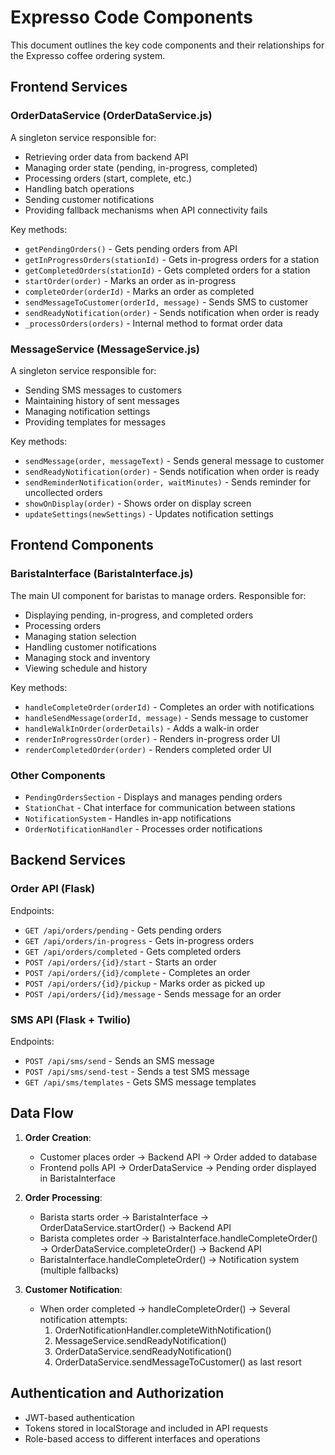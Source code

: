 # Expresso Code Components

This document outlines the key code components and their relationships for the Expresso coffee ordering system.

## Frontend Services

### OrderDataService (OrderDataService.js)

A singleton service responsible for:
- Retrieving order data from backend API
- Managing order state (pending, in-progress, completed)
- Processing orders (start, complete, etc.)
- Handling batch operations
- Sending customer notifications
- Providing fallback mechanisms when API connectivity fails

Key methods:
- `getPendingOrders()` - Gets pending orders from API
- `getInProgressOrders(stationId)` - Gets in-progress orders for a station
- `getCompletedOrders(stationId)` - Gets completed orders for a station
- `startOrder(order)` - Marks an order as in-progress
- `completeOrder(orderId)` - Marks an order as completed
- `sendMessageToCustomer(orderId, message)` - Sends SMS to customer
- `sendReadyNotification(order)` - Sends notification when order is ready
- `_processOrders(orders)` - Internal method to format order data

### MessageService (MessageService.js)

A singleton service responsible for:
- Sending SMS messages to customers
- Maintaining history of sent messages
- Managing notification settings
- Providing templates for messages

Key methods:
- `sendMessage(order, messageText)` - Sends general message to customer
- `sendReadyNotification(order)` - Sends notification when order is ready
- `sendReminderNotification(order, waitMinutes)` - Sends reminder for uncollected orders
- `showOnDisplay(order)` - Shows order on display screen
- `updateSettings(newSettings)` - Updates notification settings

## Frontend Components

### BaristaInterface (BaristaInterface.js)

The main UI component for baristas to manage orders. Responsible for:
- Displaying pending, in-progress, and completed orders
- Processing orders
- Managing station selection
- Handling customer notifications
- Managing stock and inventory
- Viewing schedule and history

Key methods:
- `handleCompleteOrder(orderId)` - Completes an order with notifications
- `handleSendMessage(orderId, message)` - Sends message to customer
- `handleWalkInOrder(orderDetails)` - Adds a walk-in order
- `renderInProgressOrder(order)` - Renders in-progress order UI
- `renderCompletedOrder(order)` - Renders completed order UI

### Other Components

- `PendingOrdersSection` - Displays and manages pending orders
- `StationChat` - Chat interface for communication between stations
- `NotificationSystem` - Handles in-app notifications
- `OrderNotificationHandler` - Processes order notifications

## Backend Services

### Order API (Flask)

Endpoints:
- `GET /api/orders/pending` - Gets pending orders
- `GET /api/orders/in-progress` - Gets in-progress orders
- `GET /api/orders/completed` - Gets completed orders
- `POST /api/orders/{id}/start` - Starts an order
- `POST /api/orders/{id}/complete` - Completes an order
- `POST /api/orders/{id}/pickup` - Marks order as picked up
- `POST /api/orders/{id}/message` - Sends message for an order

### SMS API (Flask + Twilio)

Endpoints:
- `POST /api/sms/send` - Sends an SMS message
- `POST /api/sms/send-test` - Sends a test SMS message
- `GET /api/sms/templates` - Gets SMS message templates

## Data Flow

1. **Order Creation**:
   - Customer places order → Backend API → Order added to database
   - Frontend polls API → OrderDataService → Pending order displayed in BaristaInterface

2. **Order Processing**:
   - Barista starts order → BaristaInterface → OrderDataService.startOrder() → Backend API
   - Barista completes order → BaristaInterface.handleCompleteOrder() → OrderDataService.completeOrder() → Backend API
   - BaristaInterface.handleCompleteOrder() → Notification system (multiple fallbacks)

3. **Customer Notification**:
   - When order completed → handleCompleteOrder() → Several notification attempts:
     1. OrderNotificationHandler.completeWithNotification()
     2. MessageService.sendReadyNotification()
     3. OrderDataService.sendReadyNotification()
     4. OrderDataService.sendMessageToCustomer() as last resort

## Authentication and Authorization

- JWT-based authentication
- Tokens stored in localStorage and included in API requests
- Role-based access to different interfaces and operations